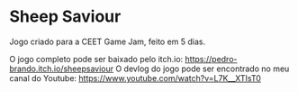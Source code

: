 # Sheep Saviour
Jogo criado para a CEET Game Jam, feito em 5 dias.

O jogo completo pode ser baixado pelo itch.io: https://pedro-brando.itch.io/sheepsaviour
O devlog do jogo pode ser encontrado no meu canal do Youtube: https://www.youtube.com/watch?v=L7K__XTIsT0
